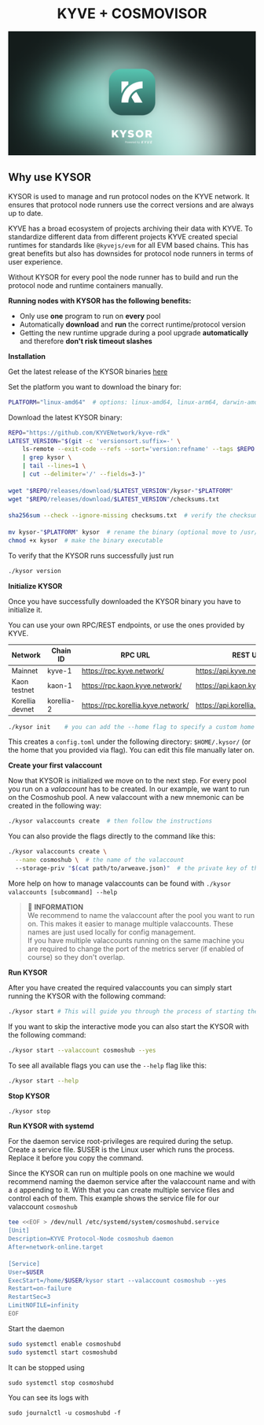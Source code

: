 <!--suppress HtmlDeprecatedAttribute -->

<div align="center">
  <h1>KYVE + COSMOVISOR</h1>
</div>

![banner](https://github.com/kyve-org/assets/raw/main/banners/KYSOR.png)

## Why use KYSOR

KYSOR is used to manage and run protocol nodes on the KYVE network. 
It ensures that protocol node runners use the correct versions and are always up to date.

KYVE has a broad ecosystem of projects archiving their data with KYVE. To standardize different data from different projects KYVE created special runtimes for standards like `@kyvejs/evm` for all EVM based chains. This has great benefits but also has downsides for protocol node runners in terms of user experience.

Without KYSOR for every pool the node runner has to build and run the protocol node and runtime containers manually.

**Running nodes with KYSOR has the following benefits:**

- Only use **one** program to run on **every** pool
- Automatically **download** and **run** the correct runtime/protocol version
- Getting the new runtime upgrade during a pool upgrade **automatically** and therefore **don't risk timeout slashes**

**Installation**

Get the latest release of the KYSOR binaries [here](https://github.com/KYVENetwork/kyve-rdk/releases?q=kysor&expanded=true)

Set the platform you want to download the binary for:
```bash
PLATFORM="linux-amd64"  # options: linux-amd64, linux-arm64, darwin-amd64, darwin-arm64
```

Download the latest KYSOR binary:
```bash
REPO="https://github.com/KYVENetwork/kyve-rdk"
LATEST_VERSION="$(git -c 'versionsort.suffix=-' \
    ls-remote --exit-code --refs --sort='version:refname' --tags $REPO '*.*.*' \
    | grep kysor \
    | tail --lines=1 \
    | cut --delimiter='/' --fields=3-)"
    
wget "$REPO/releases/download/$LATEST_VERSION"/kysor-"$PLATFORM"
wget "$REPO/releases/download/$LATEST_VERSION"/checksums.txt

sha256sum --check --ignore-missing checksums.txt  # verify the checksum

mv kysor-"$PLATFORM" kysor  # rename the binary (optional move to /usr/local/bin)
chmod +x kysor  # make the binary executable
```

To verify that the KYSOR runs successfully just run

```bash
./kysor version
```

**Initialize KYSOR**

Once you have successfully downloaded the KYSOR binary you have to initialize it.

You can use your own RPC/REST endpoints, or use the ones provided by KYVE.

| Network         | Chain ID   | RPC URL                            | REST URL                           |
|-----------------|------------|------------------------------------|------------------------------------|
| Mainnet         | kyve-1     | https://rpc.kyve.network/          | https://api.kyve.network/          |
| Kaon testnet    | kaon-1     | https://rpc.kaon.kyve.network/     | https://api.kaon.kyve.network/     |
| Korellia devnet | korellia-2 | https://rpc.korellia.kyve.network/ | https://api.korellia.kyve.network/ |

```bash
./kysor init    # you can add the --home flag to specify a custom home directory (ex: --home ~/.korellia)
```
This creates a `config.toml` under the following directory: `$HOME/.kysor/` (or the home that you provided via flag). 
You can edit this file manually later on.

**Create your first valaccount**

Now that KYSOR is initialized we move on to the next step. 
For every pool you run on a _valaccount_ has to be created. In our example, we want to run on the Cosmoshub pool. 
A new valaccount with a new mnemonic can be created in the following way:

```bash
./kysor valaccounts create  # then follow the instructions
```

You can also provide the flags directly to the command like this:
```bash
./kysor valaccounts create \
  --name cosmoshub \  # the name of the valaccount
  --storage-priv "$(cat path/to/arweave.json)"  # the private key of the Arweave wallet
```

More help on how to manage valaccounts can be found with `./kysor valaccounts [subcommand] --help`

> 📝 **INFORMATION**<br>
> We recommend to name the valaccount after the pool you want to run on. This makes it easier to manage multiple valaccounts.
> These names are just used locally for config management. <br>
> If you have multiple valaccounts running on the same machine you are required to change the port of the metrics server (if enabled of course) so they don't overlap.


**Run KYSOR**

After you have created the required valaccounts you can simply start running the KYSOR with the following command:

```bash
./kysor start # This will guide you through the process of starting the KYSOR
```

If you want to skip the interactive mode you can also start the KYSOR with the following command:

```bash
./kysor start --valaccount cosmoshub --yes
```

To see all available flags you can use the `--help` flag like this:
```bash
./kysor start --help
```

**Stop KYSOR**
```bash
./kysor stop
```

**Run KYSOR with systemd**

For the daemon service root-privileges are required during the setup. 
Create a service file. $USER is the Linux user which runs the process. Replace it before you copy the command.

Since the KYSOR can run on multiple pools on one machine we would recommend naming the daemon service after the valaccount name and with a `d` appending to it.
With that you can create multiple service files and control each of them. 
This example shows the service file for our valaccount `cosmoshub`

```bash
tee <<EOF > /dev/null /etc/systemd/system/cosmoshubd.service
[Unit]
Description=KYVE Protocol-Node cosmoshub daemon
After=network-online.target

[Service]
User=$USER
ExecStart=/home/$USER/kysor start --valaccount cosmoshub --yes
Restart=on-failure
RestartSec=3
LimitNOFILE=infinity
EOF
```

Start the daemon

```bash
sudo systemctl enable cosmoshubd
sudo systemctl start cosmoshubd
```

It can be stopped using

```
sudo systemctl stop cosmoshubd
```

You can see its logs with

```
sudo journalctl -u cosmoshubd -f
```
